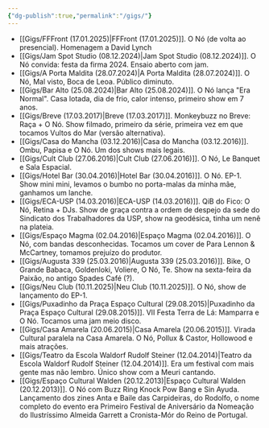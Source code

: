 ```yaml
---
{"dg-publish":true,"permalink":"/gigs/"}
---
```


- [[Gigs/FFFront (17.01.2025)\|FFFront (17.01.2025)]]. O Nó (de volta ao presencial). Homenagem a David Lynch
- [[Gigs/Jam Spot Studio (08.12.2024)\|Jam Spot Studio (08.12.2024)]]. O Nó convida: festa da firma 2024. Ensaio aberto com jam.
- [[Gigs/A Porta Maldita (28.07.2024)\|A Porta Maldita (28.07.2024)]]. O Nó, Mal visto, Boca de Leoa. Público diminuto.  
- [[Gigs/Bar Alto (25.08.2024)\|Bar Alto (25.08.2024)]]. O Nó lança "Era Normal". Casa lotada, dia de frio, calor intenso, primeiro show em 7 anos.  
- [[Gigs/Breve (17.03.2017)\|Breve (17.03.2017)]]. Monkeybuzz no Breve: Raça + O Nó. Show filmado, primeiro da série, primeira vez em que tocamos Vultos do Mar (versão alternativa).  
- [[Gigs/Casa do Mancha (03.12.2016)\|Casa do Mancha (03.12.2016)]]. Ombu, Papisa e O Nó. Um dos shows mais legais.  
- [[Gigs/Cult Club (27.06.2016)\|Cult Club (27.06.2016)]]. O Nó, Le Banquet e Sala Espacial. 
- [[Gigs/Hotel Bar (30.04.2016)\|Hotel Bar (30.04.2016)]]. O Nó. EP-1. Show mini mini, levamos o bumbo no porta-malas da minha mãe, ganhamos um lanche.  
- [[Gigs/ECA-USP (14.03.2016)\|ECA-USP (14.03.2016)]]. QiB do Fico: O Nó, Retina + DJs. Show de graça contra a ordem de despejo da sede do Sindicato dos Trabalhadores da USP, show na geodésica, tinha um nenê na plateia.  
- [[Gigs/Espaço Magma (02.04.2016)\|Espaço Magma (02.04.2016)]]. O Nó, com bandas desconhecidas. Tocamos um cover de Para Lennon & McCartney, tomamos prejuízo do produtor.  
- [[Gigs/Augusta 339 (25.03.2016)\|Augusta 339 (25.03.2016)]]. Bike, O Grande Babaca, Goldenloki, Voliere, O Nó, Te. Show na sexta-feira da Paixão, no antigo Spades Café (?).  
- [[Gigs/Neu Club (10.11.2025)\|Neu Club (10.11.2025)]]. O Nó, show de lançamento do EP-1.  
- [[Gigs/Puxadinho da Praça Espaço Cultural (29.08.2015)\|Puxadinho da Praça Espaço Cultural (29.08.2015)]]. VII Festa Terra de Lá: Mamparra e O Nó. Tocamos uma jam meio disco.  
- [[Gigs/Casa Amarela (20.06.2015)\|Casa Amarela (20.06.2015)]]. Virada Cultural paralela na Casa Amarela. O Nó, Pollux & Castor, Hollowood e mais atrações.
- [[Gigs/Teatro da Escola Waldorf Rudolf Steiner (12.04.2014)\|Teatro da Escola Waldorf Rudolf Steiner (12.04.2014)]]. Era um festival com mais gente mas não lembro. Único show com a Meuri cantando.  
- [[Gigs/Espaço Cultural Walden (20.12.2013)\|Espaço Cultural Walden (20.12.2013)]]. O Nó com Buzz Ring Knock Pow Bang e Sin Ayuda. Lançamento dos zines Anta e Baile das Carpideiras, do Rodolfo, o nome completo do evento era Primeiro Festival de Aniversário da Nomeação do Ilustríssimo Almeida Garrett a Cronista-Mór do Reino de Portugal.